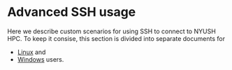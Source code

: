 # Advanced SSH usage
Here we describe custom scenarios for using SSH to connect to NYUSH HPC.
To keep it consise, this section is divided into separate documents for

- [Linux](./linux.md) and
- [Windows](./windows.md) users.
